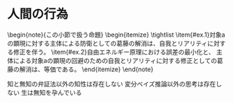 # 人間の行為

\begin{note}{この小節で扱う命題}
  \begin{itemize}
    \tightlist
    \item{\#ex.1}対象aの顕現に対する主体による防衛としての葛藤の解消は、自我とリアリティに対する修正を伴う。
    \item{\#ex.2}自由エネルギー原理における誤差の最小化と、  主体による対象aの顕現の回避のための自我とリアリティに対する修正としての葛藤の解消は、等価である。
  \end{itemize}
\end{note}

知と無知の弁証法以外の知性は存在しない
変分ベイズ推論以外の思考は存在しない
生は無知を孕んでいる